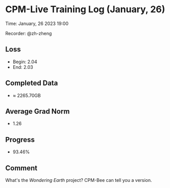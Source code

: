 
# CPM-Live Training Log (January, 26)

Time: January, 26 2023 19:00

Recorder: @zh-zheng

## Loss
- Begin: 2.04
- End: 2.03
	
## Completed Data
- $\approx$ 2265.70GB

## Average Grad Norm
- 1.26

## Progress
- 93.46%

## Comment

What's the *Wondering Earth* project? CPM-Bee can tell you a version.
